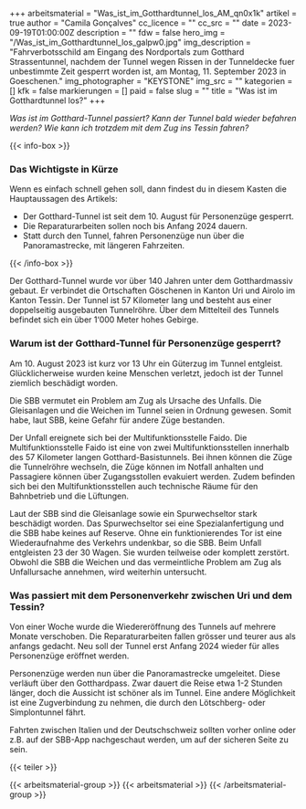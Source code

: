 +++
arbeitsmaterial = "Was_ist_im_Gotthardtunnel_los_AM_qn0x1k"
artikel = true
author = "Camila Gonçalves"
cc_licence = ""
cc_src = ""
date = 2023-09-19T01:00:00Z
description = ""
fdw = false
hero_img = "/Was_ist_im_Gotthardtunnel_los_galpw0.jpg"
img_description = "Fahrverbotsschild am Eingang des Nordportals zum Gotthard Strassentunnel, nachdem der Tunnel wegen Rissen in der Tunneldecke fuer unbestimmte Zeit gesperrt worden ist, am Montag, 11. September 2023 in Goeschenen."
img_photographer = "KEYSTONE"
img_src = ""
kategorien = []
kfk = false
markierungen = []
paid = false
slug = ""
title = "Was ist im Gotthardtunnel los?"
+++

_Was ist im Gotthard-Tunnel passiert? Kann der Tunnel bald wieder befahren werden? Wie kann ich trotzdem mit dem Zug ins Tessin fahren?_

{{< info-box >}} <h3>Das Wichtigste in Kürze</h3>

<p>Wenn es einfach schnell gehen soll, dann findest du in diesem Kasten die Hauptaussagen des Artikels:</p>

<ul>

<li>Der Gotthard-Tunnel ist seit dem 10. August für Personenzüge gesperrt.</li>

<li>Die Reparaturarbeiten sollen noch bis Anfang 2024 dauern.</li>

<li>Statt durch den Tunnel, fahren Personenzüge nun über die Panoramastrecke, mit längeren Fahrzeiten.</li>

</ul> {{< /info-box >}}

Der Gotthard-Tunnel wurde vor über 140 Jahren unter dem Gotthardmassiv gebaut. Er verbindet die Ortschaften Göschenen in Kanton Uri und Airolo im Kanton Tessin. Der Tunnel ist 57 Kilometer lang und besteht aus einer doppelseitig ausgebauten Tunnelröhre. Über dem Mittelteil des Tunnels befindet sich ein über 1‘000 Meter hohes Gebirge.

### Warum ist der Gotthard-Tunnel für Personenzüge gesperrt?

Am 10. August 2023 ist kurz vor 13 Uhr ein Güterzug im Tunnel entgleist. Glücklicherweise wurden keine Menschen verletzt, jedoch ist der Tunnel ziemlich beschädigt worden.

Die SBB vermutet ein Problem am Zug als Ursache des Unfalls. Die Gleisanlagen und die Weichen im Tunnel seien in Ordnung gewesen. Somit habe, laut SBB, keine Gefahr für andere Züge bestanden.

Der Unfall ereignete sich bei der Multifunktionsstelle Faido. Die Multifunktionsstelle Faido ist eine von zwei Multifunktionsstellen innerhalb des 57 Kilometer langen Gotthard-Basistunnels. Bei ihnen können die Züge die Tunnelröhre wechseln, die Züge können im Notfall anhalten und Passagiere können über Zugangsstollen evakuiert werden. Zudem befinden sich bei den Multifunktionsstellen auch technische Räume für den Bahnbetrieb und die Lüftungen.

Laut der SBB sind die Gleisanlage sowie ein Spurwechseltor stark beschädigt worden. Das Spurwechseltor sei eine Spezialanfertigung und die SBB habe keines auf Reserve. Ohne ein funktionierendes Tor ist eine Wiederaufnahme des Verkehrs undenkbar, so die SBB. Beim Unfall entgleisten 23 der 30 Wagen. Sie wurden teilweise oder komplett zerstört. Obwohl die SBB die Weichen und das vermeintliche Problem am Zug als Unfallursache annehmen, wird weiterhin untersucht.

### Was passiert mit dem Personenverkehr zwischen Uri und dem Tessin?

Von einer Woche wurde die Wiedereröffnung des Tunnels auf mehrere Monate verschoben. Die Reparaturarbeiten fallen grösser und teurer aus als anfangs gedacht. Neu soll der Tunnel erst Anfang 2024 wieder für alles Personenzüge eröffnet werden.

Personenzüge werden nun über die Panoramastrecke umgeleitet. Diese verläuft über den Gotthardpass. Zwar dauert die Reise etwa 1-2 Stunden länger, doch die Aussicht ist schöner als im Tunnel. Eine andere Möglichkeit ist eine Zugverbindung zu nehmen, die durch den Lötschberg- oder Simplontunnel fährt.

Fahrten zwischen Italien und der Deutschschweiz sollten vorher online oder z.B. auf der SBB-App nachgeschaut werden, um auf der sicheren Seite zu sein.

{{< teiler >}}

{{< arbeitsmaterial-group >}}
{{< arbeitsmaterial >}}
{{< /arbeitsmaterial-group >}}
